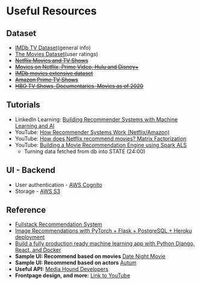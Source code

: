 # Useful Resources


## Dataset
* [IMDb TV Dataset](https://www.kaggle.com/hazimahmed/imdb-tv-dataset?select=TV+Series+Names+with+1k+Votes.csv)(general info)
* [The Movies Dataset](https://www.kaggle.com/rounakbanik/the-movies-dataset?select=ratings.csv)(user ratings)
* ~~[Netflix Movies and TV Shows](https://www.kaggle.com/shivamb/netflix-shows)~~
* ~~[Movies on Netflix, Prime Video, Hulu and Disney+](https://www.kaggle.com/ruchi798/movies-on-netflix-prime-video-hulu-and-disney)~~
* ~~[IMDb movies extensive dataset](https://www.kaggle.com/stefanoleone992/imdb-extensive-dataset)~~
* ~~[Amazon Prime TV Shows](https://www.kaggle.com/nilimajauhari/amazon-prime-tv-shows)~~
* ~~[HBO TV Shows, Documentaries, Movies as of 2020
](https://www.kaggle.com/rishidamarla/hbo-tv-shows-documentaries-movies-as-of-2020)~~


## Tutorials
* LinkedIn Learning: [Building Recommender Systems with Machine Learning and AI](https://www.linkedin.com/learning/building-recommender-systems-with-machine-learning-and-ai)
* YouTube: [How Recommender Systems Work (Netflix/Amazon)](https://www.youtube.com/watch?v=n3RKsY2H-NE&ab_channel=ArtoftheProblem)
* YouTube: [How does Netflix recommend movies? Matrix Factorization](https://www.youtube.com/watch?v=ZspR5PZemcs)
* YouTube: [Building a Movie Recommendation Engine using Spark ALS](https://www.youtube.com/watch?v=EfHscLaMobY&ab_channel=BinodSumanAcademy)
	* Turning data fetched from db into STATE (24:00)


## UI - Backend
* User authentication - [AWS Cognito](https://aws.amazon.com/cognito/)
* Storage - [AWS S3](https://www.coursera.org/projects/aws-s3-basics?)


## Reference
* [Fullstack Recommendation System](https://github.com/yoongi0428/fullstack_recsys)
* [Image Recommendations with PyTorch + Flask + PostgreSQL + Heroku deployment](https://towardsdatascience.com/image-recommendations-with-pytorch-flask-postgresql-heroku-deployment-206682d06c6b)
* [Build a fully production ready machine learning app with Python Django, React, and Docker](https://towardsdatascience.com/build-a-fully-production-ready-machine-learning-app-with-python-django-react-and-docker-c4d938c251e5)
* **Sample UI: Recommend based on movies** [Date Night Movie](https://datenightmovies.com)
* **Sample UI: Recommend based on actors** [Autum](https://autum.com)
* **Useful API:** [Media Hound Developers](https://developer.mediahound.com)
* **Frontpage design, and more:** [Link to YouTube](https://www.youtube.com/watch?v=VihRQ_uhHtE)
